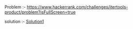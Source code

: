 Problem :- https://www.hackerrank.com/challenges/itertools-product/problem?isFullScreen=true

solution :- [Solution1](https://github.com/Shripad735/CodingProblems/blob/main/Hackerrank/intertools/intertoolsproduct.py)

